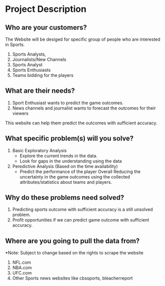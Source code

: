 # Project Description

## Who are your customers? 

The Website will be desiged for specific group of people who are interested in Sports.

  1. Sports Analysts,
  2. Journalists/New Channels
  3. Sports Analyst
  4. Sports Enthusiasts
  5. Teams bidding for the players

## What are their needs? 

  1. Sport Enthusiast wants to predict the game outcomes.
  2. News channels and journalist wants to forecast the outcomes for their viewers

This website can help them predict the outcomes with sufficient accuracy.

## What specific problem(s) will you solve? 

  1. Basic Exploratory Analysis
      * Explore the current trends in the data.
      * Look for gaps in the understanding using the data
  2. Peredictive Analysis (Based on the time availability)
      * Predict the performance of the player
 Overall Reducing the uncertainty in the game outcomes using the collected attributes/statistics about teams and players.

## Why do these problems need solved?

  1. Predicting sports outcome with sufficient accuracy is a still unsolved problem. 
  2. Profit opportunities if we can predict game outcome with sufficient accuracy.

## Where are you going to pull the data from?

*Note: Subject to change based on the rights to scrape the website

  1. NFL.com
  2. NBA.com 
  3. UFC.com 
  4. Other Sports news websites like cbssports, bleacherreport
